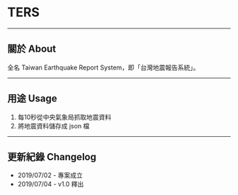 # TERS

---
## 關於 About
全名 Taiwan Earthquake Report System，即「台灣地震報告系統」。

---
## 用途 Usage
1. 每10秒從中央氣象局抓取地震資料
2. 將地震資料儲存成 json 檔

---
## 更新紀錄 Changelog
* 2019/07/02 - 專案成立
* 2019/07/04 - v1.0 釋出